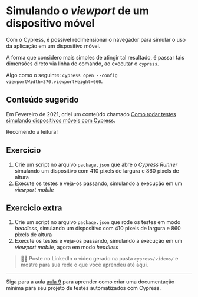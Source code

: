 # Simulando o _viewport_ de um dispositivo móvel

Com o Cypress, é possível redimensionar o navegador para simular o uso da aplicação em um dispositivo móvel.

A forma que considero mais simples de atingir tal resultado, é passar tais dimensões direto via linha de comando, ao executar o `cypress`.

Algo como o seguinte: `cypress open --config viewportWidth=370,viewportHeight=660`.

## Conteúdo sugerido

Em Fevereiro de 2021, criei um conteúdo chamado [Como rodar testes simulando dispositivos móveis com Cypress](https://talkingabouttesting.com/2021/02/22/como-rodar-testes-simulando-dispositivos-moveis-com-cypress/).

Recomendo a leitura!

## Exercicio

1. Crie um script no arquivo `package.json` que abre o _Cypress Runner_ simulando um dispositivo com 410 pixels de largura e 860 pixels de altura
2. Execute os testes e veja-os passando, simulando a execução em um _viewport mobile_

## Exercicio extra

1. Crie um script no arquivo `package.json` que rode os testes em modo _headless_, simulando um dispositivo com 410 pixels de largura e 860 pixels de altura
2. Execute os testes e veja-os passando, simulando a execução em um _viewport mobile_, agora em modo _headless_

> 👨‍🏫 Poste no LinkedIn o vídeo gerado na pasta `cypress/videos/` e mostre para sua rede o que você aprendeu até aqui.

___

Siga para a aula [aula 9](./09.md) para aprender como criar uma documentação mínima para seu projeto de testes automatizados com Cypress.
